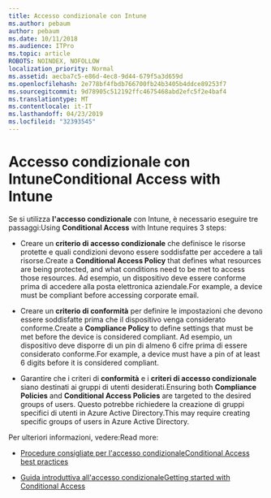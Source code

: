 ```yaml
---
title: Accesso condizionale con Intune
ms.author: pebaum
author: pebaum
ms.date: 10/11/2018
ms.audience: ITPro
ms.topic: article
ROBOTS: NOINDEX, NOFOLLOW
localization_priority: Normal
ms.assetid: aecba7c5-e86d-4ec8-9d44-679f5a3d659d
ms.openlocfilehash: 2e778bf4fbdb766700fb24b3405b4ddce89253f7
ms.sourcegitcommit: 9d78905c512192ffc4675468abd2efc5f2e4baf4
ms.translationtype: MT
ms.contentlocale: it-IT
ms.lasthandoff: 04/23/2019
ms.locfileid: "32393545"
---
```

# <a name="conditional-access-with-intune"></a><span data-ttu-id="662b3-102">Accesso condizionale con Intune</span><span class="sxs-lookup"><span data-stu-id="662b3-102">Conditional Access with Intune</span></span>

<span data-ttu-id="662b3-103">Se si utilizza **l'accesso condizionale** con Intune, è necessario eseguire tre passaggi:</span><span class="sxs-lookup"><span data-stu-id="662b3-103">Using **Conditional Access** with Intune requires 3 steps:</span></span> 
  
- <span data-ttu-id="662b3-104">Creare un **criterio di accesso condizionale** che definisce le risorse protette e quali condizioni devono essere soddisfatte per accedere a tali risorse.</span><span class="sxs-lookup"><span data-stu-id="662b3-104">Create a **Conditional Access Policy** that defines what resources are being protected, and what conditions need to be met to access those resources.</span></span> <span data-ttu-id="662b3-105">Ad esempio, un dispositivo deve essere conforme prima di accedere alla posta elettronica aziendale.</span><span class="sxs-lookup"><span data-stu-id="662b3-105">For example, a device must be compliant before accessing corporate email.</span></span> 
    
- <span data-ttu-id="662b3-106">Creare un **criterio di conformità** per definire le impostazioni che devono essere soddisfatte prima che il dispositivo venga considerato conforme.</span><span class="sxs-lookup"><span data-stu-id="662b3-106">Create a **Compliance Policy** to define settings that must be met before the device is considered compliant.</span></span> <span data-ttu-id="662b3-107">Ad esempio, un dispositivo deve disporre di un pin di almeno 6 cifre prima di essere considerato conforme.</span><span class="sxs-lookup"><span data-stu-id="662b3-107">For example, a device must have a pin of at least 6 digits before it is considered compliant.</span></span> 
    
- <span data-ttu-id="662b3-108">Garantire che i criteri di **conformità** e i **criteri di accesso condizionale** siano destinati ai gruppi di utenti desiderati.</span><span class="sxs-lookup"><span data-stu-id="662b3-108">Ensuring both **Compliance Policies** and **Conditional Access Policies** are targeted to the desired groups of users.</span></span> <span data-ttu-id="662b3-109">Questo potrebbe richiedere la creazione di gruppi specifici di utenti in Azure Active Directory.</span><span class="sxs-lookup"><span data-stu-id="662b3-109">This may require creating specific groups of users in Azure Active Directory.</span></span> 
    
<span data-ttu-id="662b3-110">Per ulteriori informazioni, vedere:</span><span class="sxs-lookup"><span data-stu-id="662b3-110">Read more:</span></span>
  
- [<span data-ttu-id="662b3-111">Procedure consigliate per l'accesso condizionale</span><span class="sxs-lookup"><span data-stu-id="662b3-111">Conditional Access best practices</span></span>](https://docs.microsoft.com/azure/active-directory/conditional-access/best-practices)
    
- [<span data-ttu-id="662b3-112">Guida introduttiva all'accesso condizionale</span><span class="sxs-lookup"><span data-stu-id="662b3-112">Getting started with Conditional Access </span></span>](https://docs.microsoft.com/azure/active-directory/active-directory-conditional-access-azure-portal-get-started)
    

